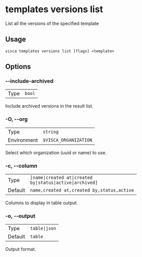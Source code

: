 # templates versions list

List all the versions of the specified template

## Usage

```console
visca templates versions list [flags] <template>
```

## Options

### --include-archived

|      |                   |
| ---- | ----------------- |
| Type | <code>bool</code> |

Include archived versions in the result list.

### -O, --org

|             |                                  |
| ----------- | -------------------------------- |
| Type        | <code>string</code>              |
| Environment | <code>$VISCA_ORGANIZATION</code> |

Select which organization (uuid or name) to use.

### -c, --column

|         |                                                                       |
| ------- | --------------------------------------------------------------------- |
| Type    | <code>[name\|created at\|created by\|status\|active\|archived]</code> |
| Default | <code>name,created at,created by,status,active</code>                 |

Columns to display in table output.

### -o, --output

|         |                          |
| ------- | ------------------------ |
| Type    | <code>table\|json</code> |
| Default | <code>table</code>       |

Output format.
